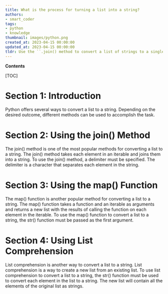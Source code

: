 ```yaml
---
title: What is the process for turning a list into a string?
authors:
- smart_coder
tags:
- python
- knowledge
thumbnail: images/python.png
created_at: 2023-04-15 00:00:00
updated_at: 2023-04-15 00:00:00
tldr: Use the ``.join() method to convert a list of strings to a single string.
---
```


**Contents**

[TOC]

# Section 1: Introduction

Python offers several ways to convert a list to a string. Depending on the desired outcome, different methods can be used to accomplish the task.

# Section 2: Using the join() Method

The join() method is one of the most popular methods for converting a list to a string. The join() method takes each element in an iterable and joins them into a string. To use the join() method, a delimiter must be specified. The delimiter is a character that separates each element in the string. 

# Section 3: Using the map() Function 

The map() function is another popular method for converting a list to a string. The map() function takes a function and an iterable as arguments and returns a new list with the results of calling the function on each element in the iterable. To use the map() function to convert a list to a string, the str() function must be passed as the first argument. 

# Section 4: Using List Comprehension

List comprehension is another way to convert a list to a string. List comprehension is a way to create a new list from an existing list. To use list comprehension to convert a list to a string, the str() function must be used to convert each element in the list to a string. The new list will contain all the elements of the original list as strings.
